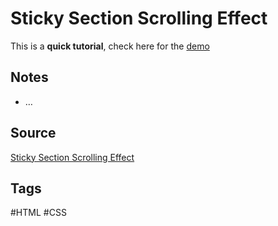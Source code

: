 # Sticky Section Scrolling Effect
This is a **quick tutorial**, check here for the [demo](https://aldopolojr.github.io/sticky-section/)

## Notes
- …

## Source
[Sticky Section Scrolling Effect](https://youtu.be/yk57cgZLWRo)

## Tags
#HTML #CSS